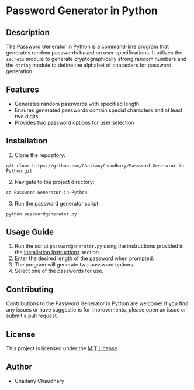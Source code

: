 # Password Generator in Python

## Description

The Password Generator in Python is a command-line program that generates random passwords based on user specifications. It utilizes the `secrets` module to generate cryptographically strong random numbers and the `string` module to define the alphabet of characters for password generation.
## Features

- Generates random passwords with specified length
- Ensures generated passwords contain special characters and at least two digits
- Provides two password options for user selection

## Installation

1. Clone the repository:

```shell
git clone https://github.com/ChaitanyChaudhary/Password-Generator-in-Python.git
```

2. Navigate to the project directory:

```shell
cd Password-Generator-in-Python
```

3. Run the password generator script:

```shell
python passwordgenerator.py
```
    
## Usage Guide

1. Run the script `passwordgenerator.py` using the instructions provided in the [Installation Instructions](#installation-instructions) section.
2. Enter the desired length of the password when prompted.
3. The program will generate two password options.
4. Select one of the passwords for use.


## Contributing

Contributions to the Password Generator in Python are welcome! If you find any issues or have suggestions for improvements, please open an issue or submit a pull request.

## License

This project is licensed under the [MIT License](LICENSE).

## Author

- Chaitany Chaudhary

